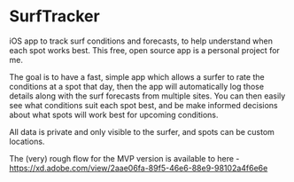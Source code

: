 # SurfTracker
iOS app to track surf conditions and forecasts, to help understand when each spot works best. This free, open source app is a personal project for me.

The goal is to have a fast, simple app which allows a surfer to rate the conditions at a spot that day, then the app will automatically log those details along with the surf forecasts from multiple sites. You can then easily see what conditions suit each spot best, and be make informed decisions about what spots will work best for upcoming conditions.

All data is private and only visible to the surfer, and spots can be custom locations.

The (very) rough flow for the MVP version is available to here - https://xd.adobe.com/view/2aae06fa-89f5-46e6-88e9-98102a4f6e6e
